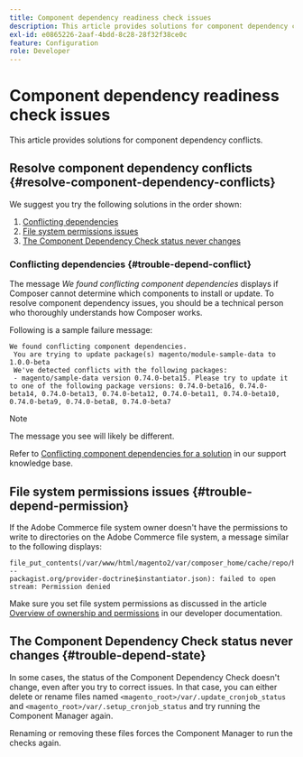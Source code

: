 ```yaml
---
title: Component dependency readiness check issues
description: This article provides solutions for component dependency conflicts.
exl-id: e0865226-2aaf-4bdd-8c28-28f32f38ce0c
feature: Configuration
role: Developer
---
```

# Component dependency readiness check issues

This article provides solutions for component dependency conflicts.

## Resolve component dependency conflicts {#resolve-component-dependency-conflicts}

We suggest you try the following solutions in the order shown:

1. [Conflicting dependencies](#trouble-depend-conflict)
1. [File system permissions issues](#trouble-depend-permission)
1. [The Component Dependency Check status never changes](#trouble-depend-state)

### Conflicting dependencies {#trouble-depend-conflict}

The message *We found conflicting component dependencies* displays if Composer cannot determine which components to install or update. To resolve component dependency issues, you should be a technical person who thoroughly understands how Composer works.

Following is a sample failure message:

```terminal
We found conflicting component dependencies.
 You are trying to update package(s) magento/module-sample-data to 1.0.0-beta
 We've detected conflicts with the following packages:
 - magento/sample-data version 0.74.0-beta15. Please try to update it to one of the following package versions: 0.74.0-beta16, 0.74.0-beta14, 0.74.0-beta13, 0.74.0-beta12, 0.74.0-beta11, 0.74.0-beta10, 0.74.0-beta9, 0.74.0-beta8, 0.74.0-beta7
```

>[!NOTE]
>
>The message you see will likely be different.

Refer to [Conflicting component dependencies for a solution](/help/troubleshooting/miscellaneous/conflicting-component-dependencies.md) in our support knowledge base.

## File system permissions issues {#trouble-depend-permission}

If the Adobe Commerce file system owner doesn't have the permissions to write to directories on the Adobe Commerce file system, a message similar to the following displays:

```terminal
file_put_contents(/var/www/html/magento2/var/composer_home/cache/repo/https---
packagist.org/provider-doctrine$instantiator.json): failed to open stream: Permission denied
```

Make sure you set file system permissions as discussed in the article [Overview of ownership and permissions](https://devdocs.magento.com/guides/v2.3/install-gde/prereq/file-sys-perms-over.html) in our developer documentation.

## The Component Dependency Check status never changes {#trouble-depend-state}

In some cases, the status of the Component Dependency Check doesn't change, even after you try to correct issues. In that case, you can either delete or rename files named `<magento_root>/var/.update_cronjob_status` and `<magento_root>/var/.setup_cronjob_status` and try running the Component Manager again.

Renaming or removing these files forces the Component Manager to run the checks again.
